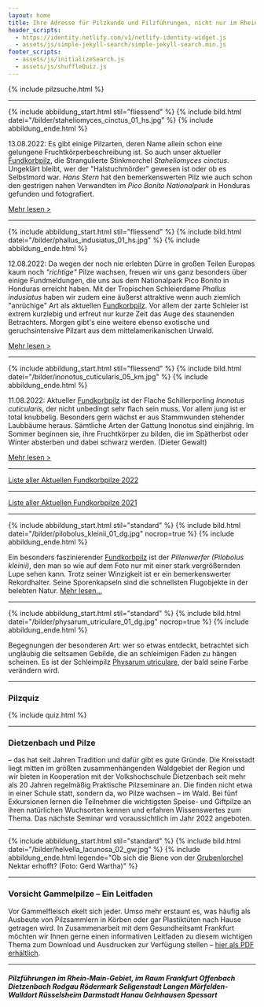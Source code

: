 ```yaml
---
layout: home
title: Ihre Adresse für Pilzkunde und Pilzführungen, nicht nur im Rhein-Main-Gebiet
header_scripts:
  - https://identity.netlify.com/v1/netlify-identity-widget.js
  - assets/js/simple-jekyll-search/simple-jekyll-search.min.js
footer_scripts:
  - assets/js/initializeSearch.js
  - assets/js/shuffleQuiz.js
---
```

{% include pilzsuche.html %}

- - -

{% include abbildung_start.html stil="fliessend" %}
{% include bild.html datei="/bilder/staheliomyces_cinctus_01_hs.jpg" %}
{% include abbildung_ende.html %}

13.08.2022: Es gibt einige Pilzarten, deren Name allein schon eine gelungene Fruchtkörperbeschreibung ist. So auch unser aktueller [Fundkorbpilz](AA "Glossar-"), die Strangulierte Stinkmorchel *Staheliomyces cinctus*. Ungeklärt bleibt, wer der "Halstuchmörder" gewesen ist oder ob es Selbstmord war. *Hans Stern* hat den bemerkenswerten Pilz wie auch schon den gestrigen nahen Verwandten im *Pico Bonito Nationalpark* in Honduras gefunden und fotografiert.

[Mehr lesen >](/pilze/staheliomyces-cinctus-strangulierte-stinkmorchel)

<div style="clear:  both"></div>

- - -

{% include abbildung_start.html stil="fliessend" %}
{% include bild.html datei="/bilder/phallus_indusiatus_01_hs.jpg" %}
{% include abbildung_ende.html %}

12.08.2022: Da wegen der noch nie erlebten Dürre in großen Teilen Europas kaum noch *"richtige"* Pilze wachsen, freuen wir uns ganz besonders über einige Fundmeldungen, die uns aus dem Nationalpark Pico Bonito in Honduras erreicht haben. Mit der Tropischen Schleierdame *Phallus indusiatus* haben wir zudem eine äußerst attraktive wenn auch ziemlich "anrüchige" Art als aktuellen [Fundkorbpilz](AA "Glossar-"). Vor allem der zarte Schleier ist extrem kurzlebig und erfreut nur kurze Zeit das Auge des staunenden Betrachters. Morgen gibt's eine weitere ebenso exotische und geruchsintensive Pilzart aus dem mittelamerikanischen Urwald.

[Mehr lesen >](/pilze/phallus-indusiatus-tropische-schleierdame)

<div style="clear:  both"></div>

- - -

{% include abbildung_start.html stil="fliessend" %}
{% include bild.html datei="/bilder/inonotus_cuticularis_05_km.jpg" %}
{% include abbildung_ende.html %}

11.08.2022: Aktueller [Fundkorbpilz](AA "Glossar-") ist der Flache Schillerporling *Inonotus cuticularis*, der nicht unbedingt sehr flach sein muss. Vor allem jung ist er total knubbelig. Besonders gern wächst er aus Stammwunden stehender Laubbäume heraus. Sämtliche Arten der Gattung Inonotus sind einjährig. Im Sommer beginnen sie, ihre Fruchtkörper zu bilden, die im Spätherbst oder Winter absterben und dabei schwarz werden. (Dieter Gewalt)

[Mehr lesen >](/pilze/inonotus-cuticularis-flacher-schillerporling)

<div style="clear:  both"></div>

- - -

[Liste aller Aktuellen Fundkorbpilze 2022](/artikel/liste-aller-aktuellen-fundkorbpilze-2022.html)

- - -

[Liste aller Aktuellen Fundkorbpilze 2021](/artikel/liste-aller-aktuellen-fundkorbpilze-2021.html)

- - -

{% include abbildung_start.html stil="standard" %}
{% include bild.html datei="/bilder/pilobolus_kleinii_01_dg.jpg" nocrop=true %}
{% include abbildung_ende.html %}

Ein besonders faszinierender [Fundkorbpilz](AA "Glossar-") ist der *Pillenwerfer (Pilobolus kleinii)*, den man so wie auf dem Foto nur mit einer stark vergrößernden Lupe sehen kann. Trotz seiner Winzigkeit ist er ein bemerkenswerter Rekordhalter. Seine Sporenkapseln sind die schnellsten Flugobjekte in der belebten Natur. [Mehr lesen...](/pilze/pilobolus-kleinii-pillenwerfer)

- - -

{% include abbildung_start.html stil="standard" %}
{% include bild.html datei="/bilder/physarum_utriculare_01_dg.jpg" nocrop=true %}
{% include abbildung_ende.html %}

Begegnungen der besonderen Art: wer so etwas entdeckt, betrachtet sich ungläubig die seltsamen Gebilde, die an schleimigen Fäden zu hängen scheinen. Es ist der Schleimpilz [Physarum utriculare](/pilze/physarum-utriculare-fadenfruchtschleimpilz), der bald seine Farbe verändern wird.

- - -

### Pilzquiz

{% include quiz.html %}

- - -

### Dietzenbach und Pilze

– das hat seit Jahren Tradition und dafür gibt es gute Gründe. Die Kreisstadt liegt mitten im größten zusammenhängenden Waldgebiet der Region und wir bieten in Kooperation mit der Volkshochschule Dietzenbach seit mehr als 20 Jahren regelmäßig Praktische Pilzseminare an. Die finden nicht etwa in einer Schule statt, sondern da, wo Pilze wachsen – im Wald. Bei fünf Exkursionen lernen die Teilnehmer die wichtigsten Speise- und Giftpilze an ihren natürlichen Wuchsorten kennen und erfahren Wissenswertes zum Thema. Das nächste Seminar wrd voraussichtlich im Jahr 2022 angeboten.  

- - -

{% include abbildung_start.html stil="standard" %}
{% include bild.html datei="/bilder/helvella_lacunosa_02_gw.jpg" %}
{% include abbildung_ende.html legende="Ob sich die Biene von der <a href='/pilze/helvella-lacunosa-grubenlorchel'>Grubenlorchel</a> Nektar erhofft?  (Foto: Gerd Wartha)" %}

- - -

### Vorsicht Gammelpilze – Ein Leitfaden

Vor Gammelfleisch ekelt sich jeder. Umso mehr erstaunt es, was häufig als Ausbeute von Pilzsammlern in Körben oder gar Plastiktüten nach Hause getragen wird. In Zusammenarbeit mit dem Gesundheitsamt Frankfurt möchten wir Ihnen gerne einen informativen Leitfaden zu diesem wichtigen Thema zum Download und Ausdrucken zur Verfügung stellen – [hier als PDF erhältlich](/assets/docs/Fundkorb.de-Gammelpilze.pdf).

- - -

##### Pilzführungen im Rhein-Main-Gebiet, im Raum Frankfurt Offenbach Dietzenbach Rodgau Rödermark Seligenstadt Langen Mörfelden-Walldort Rüsselsheim Darmstadt Hanau Gelnhausen Spessart